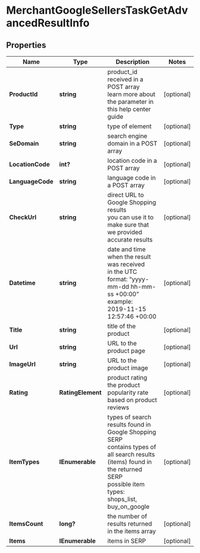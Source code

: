 # MerchantGoogleSellersTaskGetAdvancedResultInfo


## Properties

| Name | Type | Description | Notes |
|------------ | ------------- | ------------- | -------------|
**ProductId** | **string** | product_id received in a POST array<br>learn more about the parameter in this help center guide |[optional]|
**Type** | **string** | type of element |[optional]|
**SeDomain** | **string** | search engine domain in a POST array |[optional]|
**LocationCode** | **int?** | location code in a POST array |[optional]|
**LanguageCode** | **string** | language code in a POST array |[optional]|
**CheckUrl** | **string** | direct URL to Google Shopping results<br>you can use it to make sure that we provided accurate results |[optional]|
**Datetime** | **string** | date and time when the result was received<br>in the UTC format: “yyyy-mm-dd hh-mm-ss +00:00”<br>example:<br>2019-11-15 12:57:46 +00:00 |[optional]|
**Title** | **string** | title of the product |[optional]|
**Url** | **string** | URL to the product page |[optional]|
**ImageUrl** | **string** | URL to the product image |[optional]|
**Rating** | **RatingElement** | product rating<br>the product popularity rate based on product reviews |[optional]|
**ItemTypes** | **IEnumerable<string>** | types of search results found in Google Shopping SERP<br>contains types of all search results (items) found in the returned SERP<br>possible item types:<br>shops_list, buy_on_google |[optional]|
**ItemsCount** | **long?** | the number of results returned in the items array |[optional]|
**Items** | **IEnumerable<BaseMerchantSerpElementItem>** | items in SERP |[optional]|